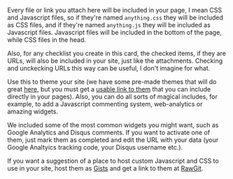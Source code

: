 Every file or link you attach here will be included in your page, I mean CSS and Javascript files, so if they're named `anything.css` they will be included as CSS files, and if they're named `anything.js` they will be included as Javascript files. Javascript files will be included in the bottom of the page, while CSS files in the head.

Also, for any checklist you create in this card, the checked items, if they are URLs, will also be included in your site, just like the attachments. Checking and unckecking URLs this way can be useful, I don't imagine for what.

Use this to theme your site (we have some pre-made themes that will do great [here](https://github.com/fiatjaf/classless), but you must get a [usable link to them](http://rawgit.com/) that you can include directly in your pages). Also, you can do all sorts of magical includes, for example, to add a Javascript commenting system, web-analytics or amazing widgets.

We included some of the most common widgets you might want, such as Google Analytics and Disqus comments. If you want to activate one of them, just mark them as completed and edit the URL with your data (your Google Analtyics tracking code, your Disqus username etc.).

If you want a suggestion of a place to host custom Javascript and CSS to use in your site, host them as [Gists](https://gist.github.com/) and get a link to them at [RawGit](http://rawgit.com/).
